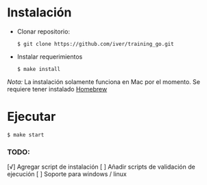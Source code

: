 # Instalación

* Clonar repositorio:
  ```console
  $ git clone https://github.com/iver/training_go.git
  ```
* Instalar requerimientos
  ```console
  $ make install
  ```
*Nota:* La instalación solamente funciona en Mac por el momento. Se requiere tener instalado [Homebrew](https://docs.brew.sh/Installation)
  
# Ejecutar

```
$ make start
```


### TODO:

[√] Agregar script de instalación
[ ] Añadir scripts de validación de ejecución
[ ] Soporte para windows / linux